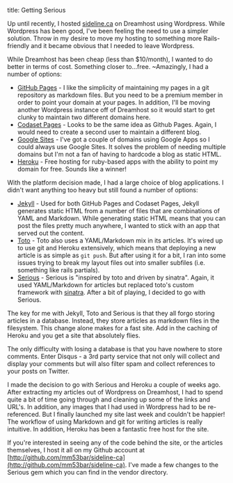 title: Getting Serious

Up until recently, I hosted [sideline.ca](http://sideline.ca) on Dreamhost using Wordpress.  While Wordpress has been good, I've been feeling the need to use a simpler solution.  Throw in my desire to move my hosting to something more Rails-friendly and it became obvious that I needed to leave Wordpress.

While Dreamhost has been cheap (less than $10/month), I wanted to do better in terms of cost.  Something closer to...free.  ~Amazingly, I had a number of options:

* [GitHub Pages](http://github.com/blog/272-github-pages) - I like the simplicity of maintaining my pages in a git repository as markdown files.  But you need to be a premium member in order to point your domain at your pages.  In addition, I'll be moving another Wordpress instance off of Dreamhost so it would start to get clunky to maintain two different domains here.
* [Codaset Pages](http://pages.codaset.com/) - Looks to be the same idea as Github Pages.  Again, I would need to create a second user to maintain a different blog.
* [Google Sites](http://sites.google.com) - I've got a couple of domains using Google Apps so I could always use Google Sites.  It solves the problem of needing multiple domains but I'm not a fan of having to hardcode a blog as static HTML.
* [Heroku](http://www.heroku.com) - Free hosting for ruby-based apps with the ability to point my domain for free.  Sounds like a winner!

With the platform decision made, I had a large choice of blog applications.  I didn't want anything too heavy but still found a number of options:

* [Jekyll](http://github.com/mojombo/jekyll) - Used for both GitHub Pages and Codaset Pages, Jekyll generates static HTML from a number of files that are combinations of YAML and Markdown.  While generating static HTML means that you can post the files pretty much anywhere, I wanted to stick with an app that served out the content.
* [Toto](http://github.com/cloudhead/toto) - Toto also uses a YAML/Markdown mix in its articles.  It's wired up to use git and Heroku extensively, which means that deploying a new article is as simple as `git push`.  But after using it for a bit, I ran into some issues trying to break my layout files out into smaller subfiles (i.e. something like rails partials).
* [Serious](http://github.com/colszowka/serious) - Serious is "inspired by toto and driven by sinatra".  Again, it used YAML/Markdown for articles but replaced toto's custom framework with [sinatra](http://www.sinatrarb.com/).  After a bit of playing, I decided to go with Serious.

The key for me with Jekyll, Toto and Serious is that they all forgo storing articles in a database.  Instead, they store articles as markdown files in the filesystem.  This change alone makes for a fast site.  Add in the caching of Heroku and you get a site that absolutely flies.  

The only difficulty with losing a database is that you have nowhere to store comments.  Enter Disqus - a 3rd party service that not only will collect and display your comments but will also filter spam and collect references to your posts on Twitter.

I made the decision to go with Serious and Heroku a couple of weeks ago.  After extracting my articles out of Wordpress on Dreamhost, I had to spend quite a bit of time going through and cleaning up some of the links and URL's.  In addition, any images that I had used in Wordpress had to be re-referenced.  But I finally launched my site last week and couldn't be happier!  The workflow of using Markdown and git for writing articles is really intuitive.  In addition, Heroku has been a fantastic free host for the site.

If you're interested in seeing any of the code behind the site, or the articles themselves, I host it all on my Github account at [http://github.com/mm53bar/sideline-ca](http://github.com/mm53bar/sideline-ca).  I've made a few changes to the Serious gem which you can find in the vendor directory.